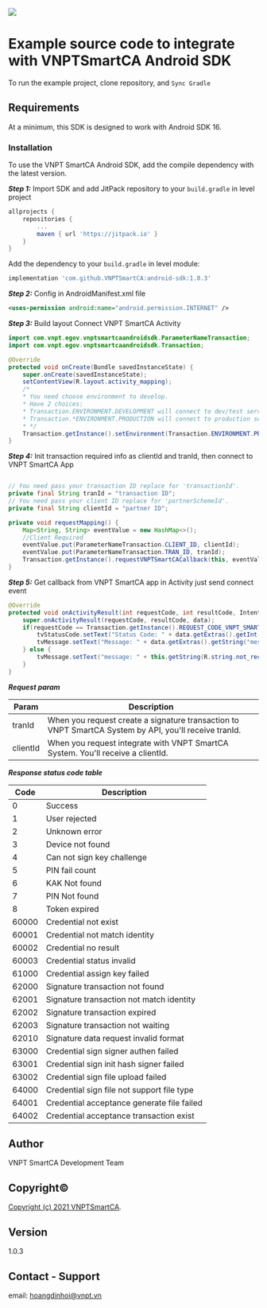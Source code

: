 [![](https://jitpack.io/v/VNPTSmartCA/android-sdk.svg)](https://jitpack.io/#VNPTSmartCA/android-sdk)

# Example source code to integrate with VNPTSmartCA Android SDK

To run the example project, clone repository, and `Sync Gradle`

## Requirements

At a minimum, this SDK is designed to work with Android SDK 16.

### Installation

To use the VNPT SmartCA Android SDK, add the compile dependency with the latest version.

***Step 1:*** Import SDK and add JitPack repository to your `build.gradle` in level project

```gradle
allprojects {
    repositories {
        ...
        maven { url 'https://jitpack.io' }
    }
}
```

Add the dependency to your `build.gradle` in level module:

```gradle
implementation 'com.github.VNPTSmartCA:android-sdk:1.0.3'
```

***Step 2:*** Config in AndroidManifest.xml file

```xml
<uses-permission android:name="android.permission.INTERNET" />
```

***Step 3:*** Build layout Connect VNPT SmartCA Activity

```java
import com.vnpt.egov.vnptsmartcaandroidsdk.ParameterNameTransaction;
import com.vnpt.egov.vnptsmartcaandroidsdk.Transaction;

@Override
protected void onCreate(Bundle savedInstanceState) {
    super.onCreate(savedInstanceState);
    setContentView(R.layout.activity_mapping);
    /*
    * You need choose environment to develop.
    * Have 2 choices: 
    * Transaction.ENVIRONMENT.DEVELOPMENT will connect to dev/test server
    * Transaction.*ENVIRONMENT.PRODUCTION will connect to production server
    * */
    Transaction.getInstance().setEnvironment(Transaction.ENVIRONMENT.PRODUCTION);
}
```

***Step 4:*** Init transaction required info as clientId and tranId, then connect to VNPT SmartCA App

```java

// You need pass your transaction ID replace for 'transactionId'.
private final String tranId = "transaction ID";
// You need pass your client ID replace for 'partnerSchemeId'. 
private final String clientId = "partner ID"; 

private void requestMapping() {
    Map<String, String> eventValue = new HashMap<>();
    //Client Required
    eventValue.put(ParameterNameTransaction.CLIENT_ID, clientId);
    eventValue.put(ParameterNameTransaction.TRAN_ID, tranId);
    Transaction.getInstance().requestVNPTSmartCACallback(this, eventValue);
}
```

***Step 5:*** Get callback from VNPT SmartCA app in Activity just send connect event

```java
@Override
protected void onActivityResult(int requestCode, int resultCode, Intent data) {
    super.onActivityResult(requestCode, resultCode, data);
    if(requestCode == Transaction.getInstance().REQUEST_CODE_VNPT_SMARTCA && resultCode == 0) {
        tvStatusCode.setText("Status Code: " + data.getExtras().getInt("status"));
        tvMessage.setText("Message: " + data.getExtras().getString("message"));
    } else {
        tvMessage.setText("message: " + this.getString(R.string.not_receive_info_err));
    }
}
```

***Request param***

| Param    | Description                                                                                           |
|----------|-------------------------------------------------------------------------------------------------------|
| tranId   | When you request create a signature transaction to VNPT SmartCA System by API, you'll receive tranId. |
| clientId | When you request integrate with VNPT SmartCA System. You'll receive a clientId.                       |

***Response status code table***

| Code  | Description                                |
|-------|--------------------------------------------|
| 0     | Success                                    |
| 1     | User rejected                              |
| 2     | Unknown error                              |
| 3     | Device not found                           |
| 4     | Can not sign key challenge                 |
| 5     | PIN fail count                             |
| 6     | KAK Not found                              |
| 7     | PIN Not found                              |
| 8     | Token expired                              |
| 60000 | Credential not exist                       |
| 60001 | Credential not match identity              |
| 60002 | Credential no result                       |
| 60003 | Credential status invalid                  |
| 61000 | Credential assign key failed               |
| 62000 | Signature transaction not found            |
| 62001 | Signature transaction not match identity   |
| 62002 | Signature transaction expired              |
| 62003 | Signature transaction not waiting          |
| 62010 | Signature data request invalid format      |
| 63000 | Credential sign signer authen failed       |
| 63001 | Credential sign init hash signer failed    |
| 63002 | Credential sign file upload failed         |
| 64000 | Credential sign file not support file type |
| 64001 | Credential acceptance generate file failed |
| 64002 | Credential acceptance transaction exist    |

## Author

VNPT SmartCA Development Team

## Copyright©

[Copyright (c) 2021 VNPTSmartCA](https://github.com/VNPTSmartCA/android-sdk-example/blob/master/LICENSE).

## Version

1.0.3

## Contact - Support

email: hoangdinhoi@vnpt.vn
